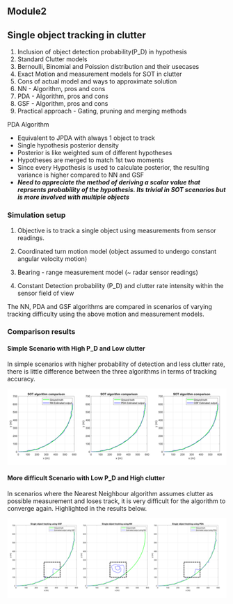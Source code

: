 ## Module2

## Single object tracking in clutter
1. Inclusion of object detection probability(P_D) in hypothesis
2. Standard Clutter models
3. Bernoulli, Binomial and Poission distribution and their usecases
4. Exact Motion and measurement models for SOT in clutter
5. Cons of actual model and ways to approximate solution
6. NN  - Algorithm, pros and cons
7. PDA - Algorithm, pros and cons
8. GSF - Algorithm, pros and cons
9. Practical approach - Gating, pruning and merging methods


PDA Algorithm 
- Equivalent to JPDA with always 1 object to track
- Single hypothesis posterior density 
- Posterior is like weighted sum of different hypotheses
- Hypotheses are merged to match 1st two moments
- Since every Hypothesis is used to calculate posterior, the resulting 
  variance is higher compared to NN and GSF
- ***Need to appreciate the method of deriving a scalar value that reprsents
  probability of the hypothesis. Its trivial in SOT scenarios but is more 
  involved with multiple objects***


### Simulation setup

1. Objective is to track a single object using measurements from sensor readings.

2. Coordinated turn motion model (object assumed to undergo constant angular 
   velocity motion)

3. Bearing - range measurement model (~ radar sensor readings)

4. Constant Detection probability (P_D) and clutter rate intensity within the
   sensor field of view
 

The NN, PDA and GSF algorithms are compared in scenarios of varying tracking difficulty 
using the above motion and measurement models.


### Comparison results

#### Simple Scenario with High P_D and Low clutter

In simple scenarios with higher probability of detection and less clutter rate,
there is little difference between the three algorithms in terms of tracking 
accuracy. 

![Success_case_SOT](SOT_animation/SOT_Success_cases_comparison.png)


#### More difficult Scenario with Low P_D and High clutter

In scenarios where the Nearest Neighbour algorithm assumes clutter as possible
measurement and loses track, it is very difficult for the algorithm to converge
again. Highlighted in the results below.
 
![Failure_case_SOT](SOT_animation/SOT_Failure_cases_comparison.png)
